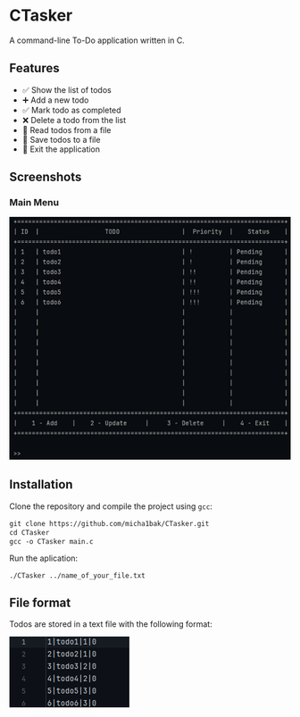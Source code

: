 # CTasker

A command-line To-Do application written in C.

## Features

- ✅ Show the list of todos
- ➕ Add a new todo
- ✅ Mark todo as completed
- ❌ Delete a todo from the list
- 📂 Read todos from a file
- 💾 Save todos to a file
- 🚪 Exit the application

## Screenshots

### Main Menu
![Menu](/utils/main.png)


## Installation

Clone the repository and compile the project using `gcc`:

````
git clone https://github.com/micha1bak/CTasker.git
cd CTasker
gcc -o CTasker main.c
````

Run the aplication:

````
./CTasker ../name_of_your_file.txt
````

## File format

Todos are stored in a text file with the following format:

![todos.txt](/utils/file.png)